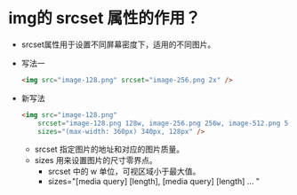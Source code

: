 # img的 srcset 属性的作⽤？

- srcset属性用于设置不同屏幕密度下，适用的不同图片。

- 写法一

    ```html
    <img src="image-128.png" srcset="image-256.png 2x" />
    ```

- 新写法

    ```html
    <img src="image-128.png"
        srcset="image-128.png 128w, image-256.png 256w, image-512.png 512w"
        sizes="(max-width: 360px) 340px, 128px" />
    ```

    - srcset 指定图片的地址和对应的图片质量。
    - sizes 用来设置图片的尺寸零界点。
        - srcset 中的 w 单位，可视区域小于最大值。
        - sizes="[media query] [length], [media query] [length] ... "
